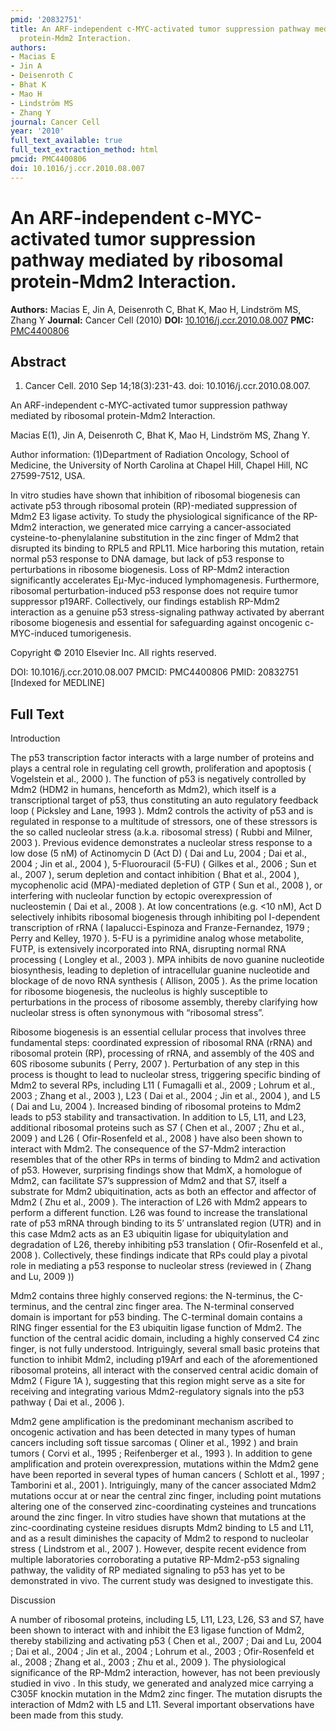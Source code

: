 ```yaml
---
pmid: '20832751'
title: An ARF-independent c-MYC-activated tumor suppression pathway mediated by ribosomal
  protein-Mdm2 Interaction.
authors:
- Macias E
- Jin A
- Deisenroth C
- Bhat K
- Mao H
- Lindström MS
- Zhang Y
journal: Cancer Cell
year: '2010'
full_text_available: true
full_text_extraction_method: html
pmcid: PMC4400806
doi: 10.1016/j.ccr.2010.08.007
---
```


# An ARF-independent c-MYC-activated tumor suppression pathway mediated by ribosomal protein-Mdm2 Interaction.
**Authors:** Macias E, Jin A, Deisenroth C, Bhat K, Mao H, Lindström MS, Zhang Y
**Journal:** Cancer Cell (2010)
**DOI:** [10.1016/j.ccr.2010.08.007](https://doi.org/10.1016/j.ccr.2010.08.007)
**PMC:** [PMC4400806](https://www.ncbi.nlm.nih.gov/pmc/articles/PMC4400806/)

## Abstract

1. Cancer Cell. 2010 Sep 14;18(3):231-43. doi: 10.1016/j.ccr.2010.08.007.

An ARF-independent c-MYC-activated tumor suppression pathway mediated by 
ribosomal protein-Mdm2 Interaction.

Macias E(1), Jin A, Deisenroth C, Bhat K, Mao H, Lindström MS, Zhang Y.

Author information:
(1)Department of Radiation Oncology, School of Medicine, the University of North 
Carolina at Chapel Hill, Chapel Hill, NC 27599-7512, USA.

In vitro studies have shown that inhibition of ribosomal biogenesis can activate 
p53 through ribosomal protein (RP)-mediated suppression of Mdm2 E3 ligase 
activity. To study the physiological significance of the RP-Mdm2 interaction, we 
generated mice carrying a cancer-associated cysteine-to-phenylalanine 
substitution in the zinc finger of Mdm2 that disrupted its binding to RPL5 and 
RPL11. Mice harboring this mutation, retain normal p53 response to DNA damage, 
but lack of p53 response to perturbations in ribosome biogenesis. Loss of 
RP-Mdm2 interaction significantly accelerates Eμ-Myc-induced lymphomagenesis. 
Furthermore, ribosomal perturbation-induced p53 response does not require tumor 
suppressor p19ARF. Collectively, our findings establish RP-Mdm2 interaction as a 
genuine p53 stress-signaling pathway activated by aberrant ribosome biogenesis 
and essential for safeguarding against oncogenic c-MYC-induced tumorigenesis.

Copyright © 2010 Elsevier Inc. All rights reserved.

DOI: 10.1016/j.ccr.2010.08.007
PMCID: PMC4400806
PMID: 20832751 [Indexed for MEDLINE]

## Full Text

Introduction

The p53 transcription factor interacts with a large number of proteins and plays a central role in regulating cell growth, proliferation and apoptosis ( Vogelstein et al., 2000 ). The function of p53 is negatively controlled by Mdm2 (HDM2 in humans, henceforth as Mdm2), which itself is a transcriptional target of p53, thus constituting an auto regulatory feedback loop ( Picksley and Lane, 1993 ). Mdm2 controls the activity of p53 and is regulated in response to a multitude of stressors, one of these stressors is the so called nucleolar stress (a.k.a. ribosomal stress) ( Rubbi and Milner, 2003 ). Previous evidence demonstrates a nucleolar stress response to a low dose (5 nM) of Actinomycin D (Act D) ( Dai and Lu, 2004 ; Dai et al., 2004 ; Jin et al., 2004 ), 5-Fluorouracil (5-FU) ( Gilkes et al., 2006 ; Sun et al., 2007 ), serum depletion and contact inhibition ( Bhat et al., 2004 ), mycophenolic acid (MPA)-mediated depletion of GTP ( Sun et al., 2008 ), or interfering with nucleolar function by ectopic overexpression of nucleostemin ( Dai et al., 2008 ). At low concentrations (e.g. <10 nM), Act D selectively inhibits ribosomal biogenesis through inhibiting pol I-dependent transcription of rRNA ( Iapalucci-Espinoza and Franze-Fernandez, 1979 ; Perry and Kelley, 1970 ). 5-FU is a pyrimidine analog whose metabolite, FUTP, is extensively incorporated into RNA, disrupting normal RNA processing ( Longley et al., 2003 ). MPA inhibits de novo guanine nucleotide biosynthesis, leading to depletion of intracellular guanine nucleotide and blockage of de novo RNA synthesis ( Allison, 2005 ). As the prime location for ribosome biogenesis, the nucleolus is highly susceptible to perturbations in the process of ribosome assembly, thereby clarifying how nucleolar stress is often synonymous with “ribosomal stress”.

Ribosome biogenesis is an essential cellular process that involves three fundamental steps: coordinated expression of ribosomal RNA (rRNA) and ribosomal protein (RP), processing of rRNA, and assembly of the 40S and 60S ribosome subunits ( Perry, 2007 ). Perturbation of any step in this process is thought to lead to nucleolar stress, triggering specific binding of Mdm2 to several RPs, including L11 ( Fumagalli et al., 2009 ; Lohrum et al., 2003 ; Zhang et al., 2003 ), L23 ( Dai et al., 2004 ; Jin et al., 2004 ), and L5 ( Dai and Lu, 2004 ). Increased binding of ribosomal proteins to Mdm2 leads to p53 stability and transactivation. In addition to L5, L11, and L23, additional ribosomal proteins such as S7 ( Chen et al., 2007 ; Zhu et al., 2009 ) and L26 ( Ofir-Rosenfeld et al., 2008 ) have also been shown to interact with Mdm2. The consequence of the S7-Mdm2 interaction resembles that of the other RPs in terms of binding to Mdm2 and activation of p53. However, surprising findings show that MdmX, a homologue of Mdm2, can facilitate S7’s suppression of Mdm2 and that S7, itself a substrate for Mdm2 ubiquitination, acts as both an effector and affector of Mdm2 ( Zhu et al., 2009 ). The interaction of L26 with Mdm2 appears to perform a different function. L26 was found to increase the translational rate of p53 mRNA through binding to its 5′ untranslated region (UTR) and in this case Mdm2 acts as an E3 ubiquitin ligase for ubiquitylation and degradation of L26, thereby inhibiting p53 translation ( Ofir-Rosenfeld et al., 2008 ). Collectively, these findings indicate that RPs could play a pivotal role in mediating a p53 response to nucleolar stress (reviewed in ( Zhang and Lu, 2009 ))

Mdm2 contains three highly conserved regions: the N-terminus, the C-terminus, and the central zinc finger area. The N-terminal conserved domain is important for p53 binding. The C-terminal domain contains a RING finger essential for the E3 ubiquitin ligase function of Mdm2. The function of the central acidic domain, including a highly conserved C4 zinc finger, is not fully understood. Intriguingly, several small basic proteins that function to inhibit Mdm2, including p19Arf and each of the aforementioned ribosomal proteins, all interact with the conserved central acidic domain of Mdm2 ( Figure 1A ), suggesting that this region might serve as a site for receiving and integrating various Mdm2-regulatory signals into the p53 pathway ( Dai et al., 2006 ).

Mdm2 gene amplification is the predominant mechanism ascribed to oncogenic activation and has been detected in many types of human cancers including soft tissue sarcomas ( Oliner et al., 1992 ) and brain tumors ( Corvi et al., 1995 ; Reifenberger et al., 1993 ). In addition to gene amplification and protein overexpression, mutations within the Mdm2 gene have been reported in several types of human cancers ( Schlott et al., 1997 ; Tamborini et al., 2001 ). Intriguingly, many of the cancer associated Mdm2 mutations occur at or near the central zinc finger, including point mutations altering one of the conserved zinc-coordinating cysteines and truncations around the zinc finger. In vitro studies have shown that mutations at the zinc-coordinating cysteine residues disrupts Mdm2 binding to L5 and L11, and as a result diminishes the capacity of Mdm2 to respond to nucleolar stress ( Lindstrom et al., 2007 ). However, despite recent evidence from multiple laboratories corroborating a putative RP-Mdm2-p53 signaling pathway, the validity of RP mediated signaling to p53 has yet to be demonstrated in vivo. The current study was designed to investigate this.

Discussion

A number of ribosomal proteins, including L5, L11, L23, L26, S3 and S7, have been shown to interact with and inhibit the E3 ligase function of Mdm2, thereby stabilizing and activating p53 ( Chen et al., 2007 ; Dai and Lu, 2004 ; Dai et al., 2004 ; Jin et al., 2004 ; Lohrum et al., 2003 ; Ofir-Rosenfeld et al., 2008 ; Zhang et al., 2003 ; Zhu et al., 2009 ). The physiological significance of the RP-Mdm2 interaction, however, has not been previously studied in vivo . In this study, we generated and analyzed mice carrying a C305F knockin mutation in the Mdm2 zinc finger. The mutation disrupts the interaction of Mdm2 with L5 and L11. Several important observations have been made from this study.
